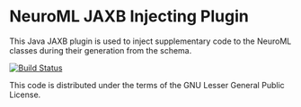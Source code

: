 NeuroML JAXB Injecting Plugin
=============================

This Java JAXB plugin is used to inject supplementary code to the NeuroML 
classes during their generation from the schema.

[![Build Status](https://travis-ci.com/NeuroML/org.neuroml.model.injectingplugin.png?branch=master)](https://travis-ci.com/NeuroML/org.neuroml.model.injectingplugin)

This code is distributed under the terms of the GNU Lesser General Public License.
